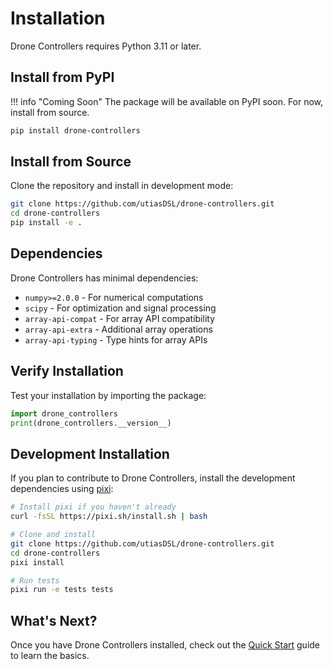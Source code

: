 # Installation

Drone Controllers requires Python 3.11 or later.

## Install from PyPI

!!! info "Coming Soon"
    The package will be available on PyPI soon. For now, install from source.

```bash
pip install drone-controllers
```

## Install from Source

Clone the repository and install in development mode:

```bash
git clone https://github.com/utiasDSL/drone-controllers.git
cd drone-controllers
pip install -e .
```

## Dependencies

Drone Controllers has minimal dependencies:

- `numpy>=2.0.0` - For numerical computations
- `scipy` - For optimization and signal processing
- `array-api-compat` - For array API compatibility
- `array-api-extra` - Additional array operations
- `array-api-typing` - Type hints for array APIs

## Verify Installation

Test your installation by importing the package:

```python
import drone_controllers
print(drone_controllers.__version__)
```

## Development Installation

If you plan to contribute to Drone Controllers, install the development dependencies using [pixi](https://pixi.sh/):

```bash
# Install pixi if you haven't already
curl -fsSL https://pixi.sh/install.sh | bash

# Clone and install
git clone https://github.com/utiasDSL/drone-controllers.git
cd drone-controllers
pixi install

# Run tests
pixi run -e tests tests
```

## What's Next?

Once you have Drone Controllers installed, check out the [Quick Start](quick-start.md) guide to learn the basics.
